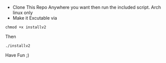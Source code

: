 * Clone This Repo Anywhere you want then run the included script. Arch linux only
* Make it Excutable via
```
chmod +x installv2
```
Then
```
./installv2
```
Have Fun ;)
